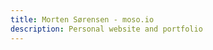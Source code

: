 ```yaml
---
title: Morten Sørensen - moso.io
description: Personal website and portfolio
---
```


<script setup lang="ts">
import profile from '../src/components/profile.vue';
</script>

<profile />
